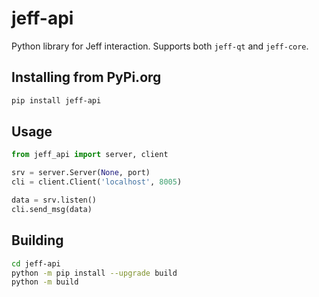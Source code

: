 # jeff-api

Python library for Jeff interaction. Supports both `jeff-qt` and `jeff-core`.

## Installing from PyPi.org

```bash
pip install jeff-api
```

## Usage

```python
from jeff_api import server, client

srv = server.Server(None, port)
cli = client.Client('localhost', 8005)

data = srv.listen()
cli.send_msg(data)
```

## Building

```bash
cd jeff-api
python -m pip install --upgrade build
python -m build
```
